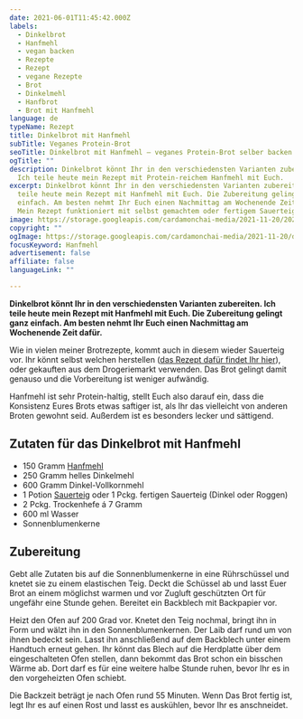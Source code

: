 ```yaml
---
date: 2021-06-01T11:45:42.000Z
labels:
  - Dinkelbrot
  - Hanfmehl
  - vegan backen
  - Rezepte
  - Rezept
  - vegane Rezepte
  - Brot
  - Dinkelmehl
  - Hanfbrot
  - Brot mit Hanfmehl
language: de
typeName: Rezept
title: Dinkelbrot mit Hanfmehl
subTitle: Veganes Protein-Brot
seoTitle: Dinkelbrot mit Hanfmehl – veganes Protein-Brot selber backen
ogTitle: ""
description: Dinkelbrot könnt Ihr in den verschiedensten Varianten zubereiten.
  Ich teile heute mein Rezept mit Protein-reichem Hanfmehl mit Euch.
excerpt: Dinkelbrot könnt Ihr in den verschiedensten Varianten zubereiten. Ich
  teile heute mein Rezept mit Hanfmehl mit Euch. Die Zubereitung gelingt ganz
  einfach. Am besten nehmt Ihr Euch einen Nachmittag am Wochenende Zeit dafür.
  Mein Rezept funktioniert mit selbst gemachtem oder fertigem Sauerteig.
image: https://storage.googleapis.com/cardamonchai-media/2021-11-20/2021-04-11-hanfbrot-4-jpg-imagine-986818_9c7a37_1024_768/640.webp
copyright: ""
ogImage: https://storage.googleapis.com/cardamonchai-media/2021-11-20/dinkelbrot-hanfmehl-jpg-imagine-784808_a27a2e_1200_628/640.webp
focusKeyword: Hanfmehl
advertisement: false
affiliate: false
languageLink: ""

---
```


**Dinkelbrot könnt Ihr in den verschiedensten Varianten zubereiten. Ich teile heute mein Rezept mit Hanfmehl mit Euch. Die Zubereitung gelingt ganz einfach. Am besten nehmt Ihr Euch einen Nachmittag am Wochenende Zeit dafür.**

Wie in vielen meiner Brotrezepte, kommt auch in diesem wieder Sauerteig vor. Ihr könnt selbst welchen herstellen ([das Rezept dafür findet Ihr hier](/2021/04/sauerteig-grundrezept/)), oder gekauften aus dem Drogeriemarkt verwenden. Das Brot gelingt damit genauso und die Vorbereitung ist weniger aufwändig.

Hanfmehl ist sehr Protein-haltig, stellt Euch also darauf ein, dass die Konsistenz Eures Brots etwas saftiger ist, als Ihr das vielleicht von anderen Broten gewohnt seid. Außerdem ist es besonders lecker und sättigend.

## Zutaten für das Dinkelbrot mit Hanfmehl

- 150 Gramm [Hanfmehl](/2021/03/oelfreunde/)
- 250 Gramm helles Dinkelmehl
- 600 Gramm Dinkel-Vollkornmehl
- 1 Potion [Sauerteig](/2021/04/sauerteig-grundrezept/) oder 1 Pckg. fertigen Sauerteig (Dinkel oder Roggen)
- 2 Pckg. Trockenhefe á 7 Gramm
- 600 ml Wasser
- Sonnenblumenkerne

## Zubereitung

Gebt alle Zutaten bis auf die Sonnenblumenkerne in eine Rührschüssel und knetet sie zu einem elastischen Teig. Deckt die Schüssel ab und lasst Euer Brot an einem möglichst warmen und vor Zugluft geschützten Ort für ungefähr eine Stunde gehen. Bereitet ein Backblech mit Backpapier vor.

Heizt den Ofen auf 200 Grad vor. Knetet den Teig nochmal, bringt ihn in Form und wälzt ihn in den Sonnenblumenkernen. Der Laib darf rund um von ihnen bedeckt sein. Lasst ihn anschließend auf dem Backblech unter einem Handtuch erneut gehen. Ihr könnt das Blech auf die Herdplatte über dem eingeschalteten Ofen stellen, dann bekommt das Brot schon ein bisschen Wärme ab. Dort darf es für eine weitere halbe Stunde ruhen, bevor Ihr es in den vorgeheizten Ofen schiebt.

Die Backzeit beträgt je nach Ofen rund 55 Minuten. Wenn Das Brot fertig ist, legt Ihr es auf einen Rost und lasst es auskühlen, bevor Ihr es anschneidet.
